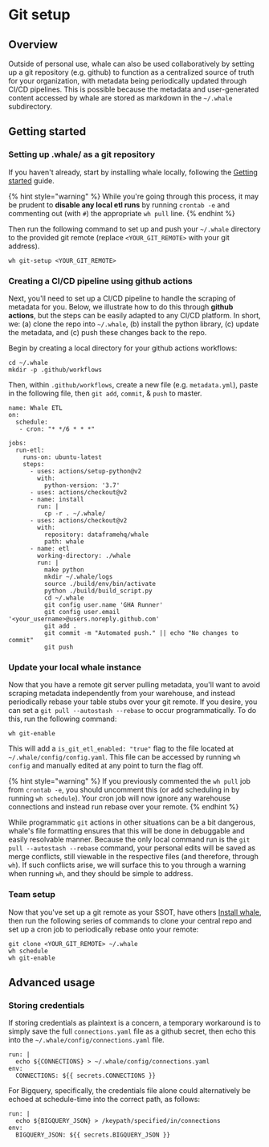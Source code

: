 # Git setup

## Overview

Outside of personal use, whale can also be used collaboratively by setting up a git repository \(e.g. github\) to function as a centralized source of truth for your organization, with metadata being periodically updated through CI/CD pipelines. This is possible because the metadata and user-generated content accessed by whale are stored as markdown in the `~/.whale` subdirectory.

## Getting started

### Setting up .whale/ as a git repository

If you haven't already, start by installing whale locally, following the [Getting started](../#installation) guide.

{% hint style="warning" %}
While you're going through this process, it may be prudent to **disable any local etl runs** by running `crontab -e` and commenting out \(with `#`\) the appropriate `wh pull` line.
{% endhint %}

Then run the following command to set up and push your `~/.whale` directory to the provided git remote \(replace `<YOUR_GIT_REMOTE>` with your git address\).

```text
wh git-setup <YOUR_GIT_REMOTE>
```

### Creating a CI/CD pipeline using github actions

Next, you'll need to set up a CI/CD pipeline to handle the scraping of metadata for you. Below, we illustrate how to do this through **github actions**, but the steps can be easily adapted to any CI/CD platform. In short, we: \(a\) clone the repo into `~/.whale`, \(b\) install the python library, \(c\) update the metadata, and \(c\) push these changes back to the repo.

Begin by creating a local directory for your github actions workflows:

```text
cd ~/.whale
mkdir -p .github/workflows
```

Then, within `.github/workflows`, create a new file \(e.g. `metadata.yml`\), paste in the following file, then `git add`, `commit`, & `push` to master.

```text
name: Whale ETL
on:
  schedule:
   - cron: "* */6 * * *"

jobs:
  run-etl:
    runs-on: ubuntu-latest
    steps:
      - uses: actions/setup-python@v2
        with:
          python-version: '3.7'
      - uses: actions/checkout@v2
      - name: install
        run: |
          cp -r . ~/.whale/
      - uses: actions/checkout@v2
        with:
          repository: dataframehq/whale
          path: whale
      - name: etl
        working-directory: ./whale
        run: |
          make python
          mkdir ~/.whale/logs
          source ./build/env/bin/activate
          python ./build/build_script.py
          cd ~/.whale
          git config user.name 'GHA Runner'
          git config user.email '<your_username>@users.noreply.github.com'
          git add .
          git commit -m "Automated push." || echo "No changes to commit"
          git push

```

### Update your local whale instance

Now that you have a remote git server pulling metadata, you'll want to avoid scraping metadata independently from your warehouse, and instead periodically rebase your table stubs over your git remote. If you desire, you can set a `git pull --autostash --rebase` to occur programmatically. To do this, run the following command:

```text
wh git-enable
```

This will add a `is_git_etl_enabled: "true"` flag to the file located at `~/.whale/config/config.yaml`. This file can be accessed by running `wh config` and manually edited at any point to turn the flag off.

{% hint style="warning" %}
If you previously commented the `wh pull` job from `crontab -e`, you should uncomment this \(or add scheduling in by running `wh schedule`\). Your cron job will now ignore any warehouse connections and instead run rebase over your remote.
{% endhint %}

While programmatic `git` actions in other situations can be a bit dangerous, whale's file formatting ensures that this will be done in debuggable and easily resolvable manner. Because the only local command run is the `git pull --autostash --rebase` command, your personal edits will be saved as merge conflicts, still viewable in the respective files \(and therefore, through `wh`\). If such conflicts arise, we will surface this to you through a warning when running `wh`, and they should be simple to address.

### Team setup

Now that you've set up a git remote as your SSOT, have others [Install whale](../), then run the following series of commands to clone your central repo and set up a cron job to periodically rebase onto your remote:

```text
git clone <YOUR_GIT_REMOTE> ~/.whale
wh schedule
wh git-enable
```

## Advanced usage

### Storing credentials

If storing credentials as plaintext is a concern, a temporary workaround is to simply save the full `connections.yaml` file as a github secret, then echo this into the `~/.whale/config/connections.yaml` file.

```text
run: |
  echo ${CONNECTIONS} > ~/.whale/config/connections.yaml
env:
  CONNECTIONS: ${{ secrets.CONNECTIONS }}
```

For Bigquery, specifically, the credentials file alone could alternatively be echoed at schedule-time into the correct path, as follows:

```text
run: |
  echo ${BIGQUERY_JSON} > /keypath/specified/in/connections
env:
  BIGQUERY_JSON: ${{ secrets.BIGQUERY_JSON }}
```

